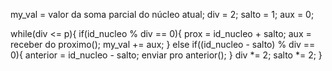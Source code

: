 my_val = valor da soma parcial do núcleo atual;
div = 2;
salto = 1;
aux = 0;

while(div <= p){
    if(id_nucleo % div == 0){
        prox = id_nucleo + salto;
        aux = receber do proximo();
        my_val += aux;
    }
    else if((id_nucleo - salto) % div == 0){
        anterior = id_nucleo - salto;
        enviar pro anterior();
    }
    div *= 2;
    salto *= 2;
}

